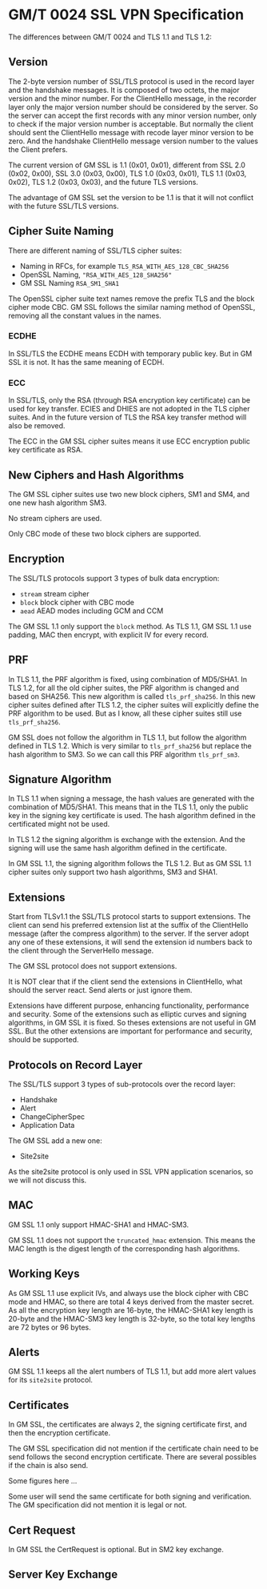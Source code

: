 # GM/T 0024 SSL VPN Specification

The differences between GM/T 0024 and TLS 1.1 and TLS 1.2:



## Version

The 2-byte version number of SSL/TLS protocol is used in the record layer and the handshake messages. It is composed of two octets, the major version and the minor number. For the ClientHello message, in the recorder layer only the major version number should be considered by the server. So the server can accept the first records with any minor version number, only to check if the major version number is acceptable. But normally the client should sent the ClientHello message with recode layer minor version to be zero. And the handshake ClientHello message version number to the values the Client prefers.

The current version of GM SSL is 1.1 (0x01, 0x01), different from SSL 2.0 (0x02, 0x00), SSL 3.0 (0x03, 0x00), TLS 1.0 (0x03, 0x01), TLS 1.1 (0x03, 0x02), TLS 1.2 (0x03, 0x03), and the future TLS versions.

The advantage of GM SSL set the version to be 1.1 is that it will not conflict with the future SSL/TLS versions.

## Cipher Suite Naming

There are different naming of SSL/TLS cipher suites:

* Naming in RFCs, for example `TLS_RSA_WITH_AES_128_CBC_SHA256`
* OpenSSL Naming, `"RSA_WITH_AES_128_SHA256"`
* GM SSL Naming `RSA_SM1_SHA1`

The OpenSSL cipher suite text names remove the prefix TLS and the block cipher mode CBC. GM SSL follows the similar naming method of OpenSSL, removing all the constant values in the names.

### ECDHE

In SSL/TLS the ECDHE means ECDH with temporary public key. But in GM SSL it is not. It has the same meaning of ECDH.

### ECC

In SSL/TLS, only the RSA (through RSA encryption key certificate) can be used for key transfer. ECIES and DHIES are not adopted in the TLS cipher suites. And in the future version of TLS the RSA key transfer method will also be removed.

The ECC in the GM SSL cipher suites means it use ECC encryption public key certificate as RSA.



## New Ciphers and Hash Algorithms

The GM SSL cipher suites use two new block ciphers, SM1 and SM4, and one new hash algorithm SM3.

No stream ciphers are used.

Only CBC mode of these two block ciphers are supported.



## Encryption

The SSL/TLS protocols support 3 types of bulk data encryption:

* `stream` stream cipher
* `block` block cipher with CBC mode
* `aead` AEAD modes including GCM and CCM

The GM SSL 1.1 only support the `block` method. As TLS 1.1, GM SSL 1.1 use padding, MAC then encrypt, with explicit IV for every record.

## PRF

In TLS 1.1, the PRF algorithm is fixed, using combination of MD5/SHA1. In TLS 1.2, for all the old cipher suites, the PRF algorithm is changed and based on SHA256. This new algorithm is called `tls_prf_sha256`. In this new cipher suites defined after TLS 1.2, the cipher suites will explicitly define the PRF algorithm to be used. But as I know, all these cipher suites still use `tls_prf_sha256`.

GM SSL does not follow the algorithm in TLS 1.1, but follow the algorithm defined in TLS 1.2. Which is very similar to `tls_prf_sha256` but replace the hash algorithm to SM3. So we can call this PRF algorithm `tls_prf_sm3`.



## Signature Algorithm 

In TLS 1.1 when signing a message, the hash values are generated with the combination of MD5/SHA1. This means that in the TLS 1.1, only the public key in the signing key certificate is used. The hash algorithm defined in the certificated might not be used.

In TLS 1.2 the signing algorithm is exchange with the extension. And the signing will use the same hash algorithm defined in the certificate.

In GM SSL 1.1, the signing algorithm follows the TLS 1.2. But as GM SSL 1.1 cipher suites only support two hash algorithms, SM3 and SHA1.



## Extensions

Start from TLSv1.1 the SSL/TLS protocol starts to support extensions. The client can send his preferred extension list at the suffix of the ClientHello message (after the compress algorithm) to the server. If the server adopt any one of these extensions, it will send the extension id numbers back to the client through the ServerHello message. 

The GM SSL protocol does not support extensions.

It is NOT clear that if the client send the extensions in ClientHello, what should the server react. Send alerts or just ignore them.

Extensions have different purpose, enhancing functionality, performance and security. Some of the extensions such as elliptic curves and signing algorithms, in GM SSL it is fixed. So theses extensions are not useful in GM SSL. But the other extensions are important for performance and security, should be supported.



## Protocols on Record Layer

The SSL/TLS support 3 types of sub-protocols over the record layer:

* Handshake
* Alert
* ChangeCipherSpec
* Application Data

The GM SSL add a new one:

* Site2site

As the site2site protocol is only used in SSL VPN application scenarios, so we will not discuss this.

## MAC

GM SSL 1.1 only support HMAC-SHA1 and HMAC-SM3.

GM SSL 1.1 does not support the `truncated_hmac` extension. This means the MAC length is the digest length of the corresponding hash algorithms.



## Working Keys 

As GM SSL 1.1 use explicit IVs, and always use the block cipher with CBC mode and HMAC, so there are total 4 keys derived from the master secret. As all the encryption key length are 16-byte, the HMAC-SHA1 key length is 20-byte and the HMAC-SM3 key length is 32-byte, so the total key lengths are 72 bytes or 96 bytes.

## Alerts

GM SSL 1.1 keeps all the alert numbers of TLS 1.1, but add more alert values for its `site2site` protocol.

## Certificates

In GM SSL, the certificates are always 2, the signing certificate first, and then the encryption certificate.

The GM SSL specification did not mention if the certificate chain need to be send follows the second encryption certificate. There are several possibles if the chain is also send.

Some figures here ...

Some user will send the same certificate for both signing and verification. The GM specification did not mention it is legal or not.

## Cert Request

In GM SSL the CertRequest is optional. But in SM2 key exchange.



## Server Key Exchange



